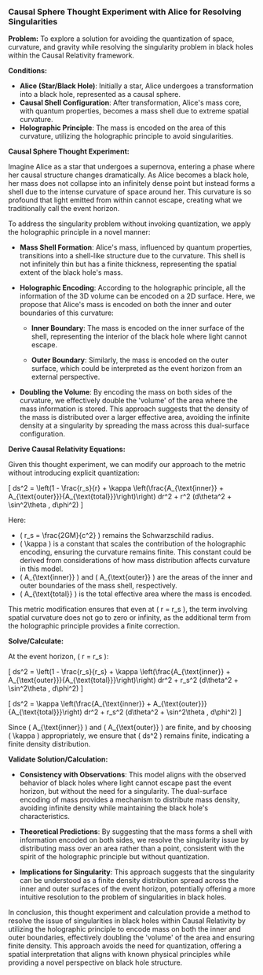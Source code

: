 ### **Causal Sphere Thought Experiment with Alice for Resolving Singularities**

**Problem:**
To explore a solution for avoiding the quantization of space, curvature, and gravity while resolving the singularity problem in black holes within the Causal Relativity framework.

**Conditions:**
- **Alice (Star/Black Hole)**: Initially a star, Alice undergoes a transformation into a black hole, represented as a causal sphere.
- **Causal Shell Configuration**: After transformation, Alice's mass core, with quantum properties, becomes a mass shell due to extreme spatial curvature.
- **Holographic Principle**: The mass is encoded on the area of this curvature, utilizing the holographic principle to avoid singularities.

**Causal Sphere Thought Experiment:**

Imagine Alice as a star that undergoes a supernova, entering a phase where her causal structure changes dramatically. As Alice becomes a black hole, her mass does not collapse into an infinitely dense point but instead forms a shell due to the intense curvature of space around her. This curvature is so profound that light emitted from within cannot escape, creating what we traditionally call the event horizon.

To address the singularity problem without invoking quantization, we apply the holographic principle in a novel manner:

- **Mass Shell Formation**: Alice's mass, influenced by quantum properties, transitions into a shell-like structure due to the curvature. This shell is not infinitely thin but has a finite thickness, representing the spatial extent of the black hole's mass.

- **Holographic Encoding**: According to the holographic principle, all the information of the 3D volume can be encoded on a 2D surface. Here, we propose that Alice's mass is encoded on both the inner and outer boundaries of this curvature:

  - **Inner Boundary**: The mass is encoded on the inner surface of the shell, representing the interior of the black hole where light cannot escape.

  - **Outer Boundary**: Similarly, the mass is encoded on the outer surface, which could be interpreted as the event horizon from an external perspective.

- **Doubling the Volume**: By encoding the mass on both sides of the curvature, we effectively double the 'volume' of the area where the mass information is stored. This approach suggests that the density of the mass is distributed over a larger effective area, avoiding the infinite density at a singularity by spreading the mass across this dual-surface configuration.

**Derive Causal Relativity Equations:**

Given this thought experiment, we can modify our approach to the metric without introducing explicit quantization:

\[ ds^2 = \left(1 - \frac{r_s}{r} + \kappa \left(\frac{A_{\text{inner}} + A_{\text{outer}}}{A_{\text{total}}}\right)\right) dr^2 + r^2 (d\theta^2 + \sin^2\theta \, d\phi^2) \]

Here:
- \( r_s = \frac{2GM}{c^2} \) remains the Schwarzschild radius.
- \( \kappa \) is a constant that scales the contribution of the holographic encoding, ensuring the curvature remains finite. This constant could be derived from considerations of how mass distribution affects curvature in this model.
- \( A_{\text{inner}} \) and \( A_{\text{outer}} \) are the areas of the inner and outer boundaries of the mass shell, respectively.
- \( A_{\text{total}} \) is the total effective area where the mass is encoded.

This metric modification ensures that even at \( r = r_s \), the term involving spatial curvature does not go to zero or infinity, as the additional term from the holographic principle provides a finite correction.

**Solve/Calculate:**

At the event horizon, \( r = r_s \):

\[ ds^2 = \left(1 - \frac{r_s}{r_s} + \kappa \left(\frac{A_{\text{inner}} + A_{\text{outer}}}{A_{\text{total}}}\right)\right) dr^2 + r_s^2 (d\theta^2 + \sin^2\theta \, d\phi^2) \]

\[ ds^2 = \kappa \left(\frac{A_{\text{inner}} + A_{\text{outer}}}{A_{\text{total}}}\right) dr^2 + r_s^2 (d\theta^2 + \sin^2\theta \, d\phi^2) \]

Since \( A_{\text{inner}} \) and \( A_{\text{outer}} \) are finite, and by choosing \( \kappa \) appropriately, we ensure that \( ds^2 \) remains finite, indicating a finite density distribution.

**Validate Solution/Calculation:**

- **Consistency with Observations**: This model aligns with the observed behavior of black holes where light cannot escape past the event horizon, but without the need for a singularity. The dual-surface encoding of mass provides a mechanism to distribute mass density, avoiding infinite density while maintaining the black hole's characteristics.

- **Theoretical Predictions**: By suggesting that the mass forms a shell with information encoded on both sides, we resolve the singularity issue by distributing mass over an area rather than a point, consistent with the spirit of the holographic principle but without quantization.

- **Implications for Singularity**: This approach suggests that the singularity can be understood as a finite density distribution spread across the inner and outer surfaces of the event horizon, potentially offering a more intuitive resolution to the problem of singularities in black holes.

In conclusion, this thought experiment and calculation provide a method to resolve the issue of singularities in black holes within Causal Relativity by utilizing the holographic principle to encode mass on both the inner and outer boundaries, effectively doubling the 'volume' of the area and ensuring finite density. This approach avoids the need for quantization, offering a spatial interpretation that aligns with known physical principles while providing a novel perspective on black hole structure.
